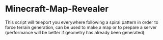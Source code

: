 # Minecraft-Map-Revealer
This script will teleport you everywhere following a spiral pattern in order to force terrain generation, can be used to make a map or to prepare a server (performance will be better if geometry has already been generated)

